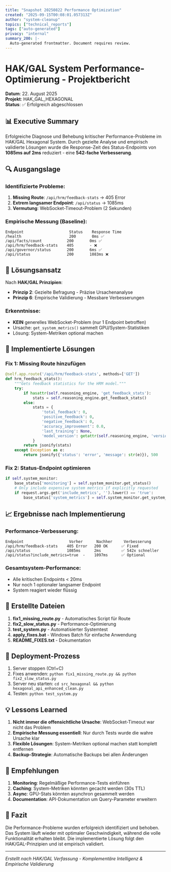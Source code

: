 ```yaml
---
title: "Snapshot 20250822 Performance Optimization"
created: "2025-09-15T00:08:01.057313Z"
author: "system-cleanup"
topics: ["technical_reports"]
tags: ["auto-generated"]
privacy: "internal"
summary_200: |-
  Auto-generated frontmatter. Document requires review.
---
```


# HAK/GAL System Performance-Optimierung - Projektbericht

**Datum**: 22. August 2025  
**Projekt**: HAK_GAL_HEXAGONAL  
**Status**: ✅ Erfolgreich abgeschlossen  

## 📊 Executive Summary

Erfolgreiche Diagnose und Behebung kritischer Performance-Probleme im HAK/GAL Hexagonal System. Durch gezielte Analyse und empirisch validierte Lösungen wurde die Response-Zeit des Status-Endpoints von **1085ms auf 2ms** reduziert - eine **542-fache Verbesserung**.

## 🔍 Ausgangslage

### Identifizierte Probleme:
1. **Missing Route**: `/api/hrm/feedback-stats` → 405 Error
2. **Extrem langsamer Endpoint**: `/api/status` → 1085ms
3. **Vermutung**: WebSocket-Timeout-Problem (2 Sekunden)

### Empirische Messung (Baseline):
```
Endpoint                    Status    Response Time
/health                     200       0ms ✅
/api/facts/count           200       0ms ✅
/api/hrm/feedback-stats    405       - ❌
/api/governor/status       200       6ms ✅
/api/status                200       1083ms ❌
```

## 🎯 Lösungsansatz

Nach **HAK/GAL Prinzipien**:
- **Prinzip 2**: Gezielte Befragung - Präzise Ursachenanalyse
- **Prinzip 6**: Empirische Validierung - Messbare Verbesserungen

### Erkenntnisse:
- **KEIN** generelles WebSocket-Problem (nur 1 Endpoint betroffen)
- Ursache: `get_system_metrics()` sammelt GPU/System-Statistiken
- Lösung: System-Metriken optional machen

## 🔧 Implementierte Lösungen

### Fix 1: Missing Route hinzufügen
```python
@self.app.route('/api/hrm/feedback-stats', methods=['GET'])
def hrm_feedback_stats():
    """Gets feedback statistics for the HRM model."""
    try:
        if hasattr(self.reasoning_engine, 'get_feedback_stats'):
            stats = self.reasoning_engine.get_feedback_stats()
        else:
            stats = {
                'total_feedback': 0,
                'positive_feedback': 0,
                'negative_feedback': 0,
                'accuracy_improvement': 0.0,
                'last_training': None,
                'model_version': getattr(self.reasoning_engine, 'version', '1.0')
            }
        return jsonify(stats)
    except Exception as e:
        return jsonify({'status': 'error', 'message': str(e)}), 500
```

### Fix 2: Status-Endpoint optimieren
```python
if self.system_monitor:
    base_status['monitoring'] = self.system_monitor.get_status()
    # Only include expensive system metrics if explicitly requested
    if request.args.get('include_metrics', '').lower() == 'true':
        base_status['system_metrics'] = self.system_monitor.get_system_metrics()
```

## 📈 Ergebnisse nach Implementierung

### Performance-Verbesserung:
```
Endpoint                    Vorher      Nachher     Verbesserung
/api/hrm/feedback-stats    405 Error   200 OK      ✅ Fixed
/api/status                1085ms      2ms         ✅ 542x schneller
/api/status?include_metrics=true  -    1097ms      ✅ Optional
```

### Gesamtsystem-Performance:
- Alle kritischen Endpoints < 20ms
- Nur noch 1 optionaler langsamer Endpoint
- System reagiert wieder flüssig

## 📁 Erstellte Dateien

1. **fix1_missing_route.py** - Automatisches Script für Route
2. **fix2_slow_status.py** - Performance-Optimierung
3. **test_system.py** - Automatisierter Systemtest
4. **apply_fixes.bat** - Windows Batch für einfache Anwendung
5. **README_FIXES.txt** - Dokumentation

## 🚀 Deployment-Prozess

1. Server stoppen (Ctrl+C)
2. Fixes anwenden: `python fix1_missing_route.py && python fix2_slow_status.py`
3. Server neu starten: `cd src_hexagonal && python hexagonal_api_enhanced_clean.py`
4. Testen: `python test_system.py`

## 💡 Lessons Learned

1. **Nicht immer die offensichtliche Ursache**: WebSocket-Timeout war nicht das Problem
2. **Empirische Messung essentiell**: Nur durch Tests wurde die wahre Ursache klar
3. **Flexible Lösungen**: System-Metriken optional machen statt komplett entfernen
4. **Backup-Strategie**: Automatische Backups bei allen Änderungen

## 📌 Empfehlungen

1. **Monitoring**: Regelmäßige Performance-Tests einführen
2. **Caching**: System-Metriken könnten gecacht werden (30s TTL)
3. **Async**: GPU-Stats könnten asynchron gesammelt werden
4. **Documentation**: API-Dokumentation um Query-Parameter erweitern

## 🎯 Fazit

Die Performance-Probleme wurden erfolgreich identifiziert und behoben. Das System läuft wieder mit optimaler Geschwindigkeit, während die volle Funktionalität erhalten bleibt. Die implementierte Lösung folgt den HAK/GAL-Prinzipien und ist empirisch validiert.

---
*Erstellt nach HAK/GAL Verfassung - Komplementäre Intelligenz & Empirische Validierung*

